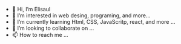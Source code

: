 - 👋 Hi, I’m Elisaul
- 👀 I’m interested in web desing, programing, and more...
- 🌱 I’m currently learning Html, CSS, JavaScritp, react, and more ...
- 💞️ I’m looking to collaborate on ...
- 📫 How to reach me ...

<!---
SaulDevjr/SauDevjr is a ✨ special ✨ repository because its `README.md` (this file) appears on your GitHub profile.
You can click the Preview link to take a look at your changes.
--->
